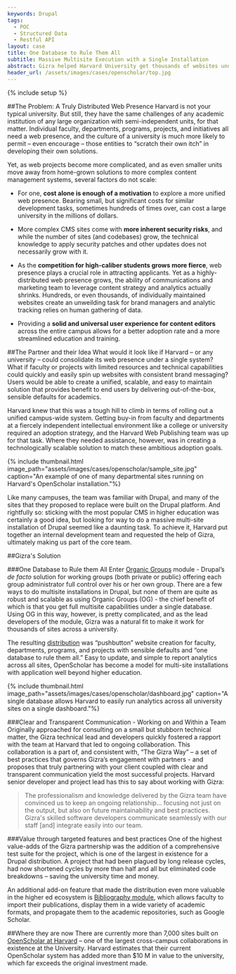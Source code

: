 ```yaml
---
keywords: Drupal
tags:
  - POC
  - Structured Data
  - Restful API
layout: case
title: One Database to Rule Them All
subtitle: Massive Multisite Execution with a Single Installation
abstract: Gizra helped Harvard University get thousands of websites under one set of controls, making life easier for the techs in IT, the brand managers in Communications, and the users managing the sites. Oh, and it saved the university millions of dollars.
header_url: /assets/images/cases/openscholar/top.jpg
---
```



{% include setup %}


##The Problem: A Truly Distributed Web Presence
Harvard is not your typical university. But still, they have the same challenges of any academic institution of any large organization with semi-independent units, for that matter. Individual faculty, departments, programs, projects, and initiatives all need a web presence, and the culture of a university is much more likely to permit – even encourage – those entities to “scratch their own itch” in developing their own solutions.

Yet, as web projects become more complicated, and as even smaller units move away from home-grown solutions to more complex content management systems, several factors do not scale:

-  For one, **cost alone is enough of a motivation** to explore a more unified web presence. Bearing small, but significant costs for similar development tasks, sometimes hundreds of times over, can cost a large university in the millions of dollars.

-  More complex CMS sites come with **more inherent security risks**, and while the number of sites (and codebases) grow, the technical knowledge to apply security patches and other updates does not necessarily grow with it.

-  As the **competition for high-caliber students grows more fierce**, web presence plays a crucial role in attracting applicants. Yet as a highly-distributed web presence grows, the ability of communications and marketing team to leverage content strategy and analytics actually shrinks. Hundreds, or even thousands, of individually maintained websites create an unweilding task for brand managers and analytic tracking relies on human gathering of data.

-  Providing a **solid and universal user experience for content editors** across the entire campus allows for a better adoption rate and a more streamlined education and training.


##The Partner and their Idea
What would it look like if Harvard – or any university – could consolidate its web presence under a single system? What if faculty or projects with limited resources and technical capabilities could quickly and easily spin up websites with consistent brand messaging?  Users would be able to create a unified, scalable, and easy to maintain solution that provides benefit to end users by delivering out-of-the-box, sensible defaults for academics.

Harvard knew that this was a  tough hill to climb in terms of rolling out a unified campus-wide system. Getting buy-in from faculty and departments at a fiercely independent intellectual environment like a college or university required an adoption strategy, and the Harvard Web Publishing team was up for that task. Where they needed assistance, however, was in creating a technologically scalable solution to match these ambitious adoption goals.

{% include thumbnail.html image_path="assets/images/cases/openscholar/sample_site.jpg" caption="An example of one of many departmental sites running on Harvard's OpenScholar installation."%}


Like many campuses, the team was familiar with Drupal, and many of the sites that they proposed to replace were built on the Drupal platform. And rightfully so: sticking with the most popular CMS in higher education was certainly a good idea, but looking for way to do a massive multi-site installation of Drupal seemed like a daunting task. To achieve it, Harvard put together an internal development team and requested the help of Gizra, ultimately making us part  of the core team.


##Gizra's Solution

###One Database to Rule them All
Enter [Organic Groups](https://www.drupal.org/project/og) module - Drupal’s *de facto* solution for working groups (both private or public) offering  each group administrator full control over his or her  own group. There are a few ways to do multisite installations in Drupal, but none of them are quite as robust and scalable as using Organic Groups (OG) - the chief benefit of which is that you get full multisite capabilities under a single database. Using OG in this way, however, is pretty complicated, and as the lead developers of the module, Gizra was a natural fit to make it work for thousands of sites across a university.

The resulting [distribution](http://openscholar.gizra.com/) was “pushbutton” website creation for faculty, departments, programs, and projects with sensible defaults and “one database to rule them all.” Easy to update, and simple to report analytics across all sites, OpenScholar has become a model for multi-site installations with application well beyond higher education.

{% include thumbnail.html image_path="assets/images/cases/openscholar/dashboard.jpg" caption="A single database allows Harvard to easily run analytics across all university sites on a single dashboard."%}


###Clear and Transparent Communication - Working on and Within a Team
Originally approached for consulting on a small but stubborn technical matter, the Gizra technical lead and developers quickly fostered a rapport with the team at Harvard that led to ongoing collaboration. This collaboration is a part of, and consistent with, “The Gizra Way” – a set of best practices that governs Gizra’s engagement with partners -  and proposes that truly partnering with your client coupled with clear and transparent communication yield the most successful projects. Harvard senior developer and project lead has this to say about working with Gizra:

>The professionalism and knowledge delivered by the Gizra team have convinced us to keep an ongoing relationship… focusing not just on the output, but also on future maintainability and best practices. Gizra's skilled software developers communicate seamlessly with our staff [and] integrate easily into our team.

###Value through targeted features and best practices
One of the highest value-adds of the Gizra partnership was the addition of a comprehensive test suite for the project, which is one of the largest in existence for a Drupal distribution. A project that had been plagued by long release cycles, had now shortened cycles by more than half and all but eliminated code breakdowns – saving the university time and money.

An additional add-on feature that made the distribution even more valuable in the higher ed ecosystem is [Bibliography module](https://www.drupal.org/project/biblio), which allows faculty to import their publications, display them in a wide variety of academic formats, and propagate them to the academic repositories, such as Google Scholar.

##Where they are now
There are currently more than 7,000 sites built on [OpenScholar at Harvard](http://openscholar.harvard.edu/) – one of the largest cross-campus collaborations in existence at the University. Harvard estimates that their current OpenScholar system has added more than $10 M in value to the university, which far exceeds the original investment made.
